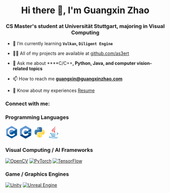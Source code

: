 <h1 align="center">Hi there 👋, I'm Guangxin Zhao</h1>
<h3 align="center">CS Master's student at Universität Stuttgart, majoring in Visual Computing</h3>

- 🌱 I’m currently learning **`Vulkan`, `Diligent Engine`**

- 👨‍💻 All of my projects are available at [github.com/as3ert](https://github.com/as3ert)

- 💬 Ask me about ****C/C++**, **Python**, **Java**, and computer vision-related topics**

- 📫 How to reach me **[guangxin@guangxinzhao.com](mailto:guangxin@guangxinzhao.com)**

- 📄 Know about my experiences [Resume](http://resume.guangxinzhao.com)

<h3 align="left">Connect with me:</h3>
<p align="left">
</p>

<h3 align="left">Programming Languages</h3>
<p align="left">
  <a href="https://www.cprogramming.com/" target="_blank"><img src="https://raw.githubusercontent.com/devicons/devicon/master/icons/c/c-original.svg" alt="C" width="40" height="40"/></a>
  <a href="https://www.w3schools.com/cpp/" target="_blank"><img src="https://raw.githubusercontent.com/devicons/devicon/master/icons/cplusplus/cplusplus-original.svg" alt="C++" width="40" height="40"/></a>
  <a href="https://www.python.org" target="_blank"><img src="https://raw.githubusercontent.com/devicons/devicon/master/icons/python/python-original.svg" alt="Python" width="40" height="40"/></a>
  <a href="https://www.java.com" target="_blank"><img src="https://raw.githubusercontent.com/devicons/devicon/master/icons/java/java-original.svg" alt="Java" width="40" height="40"/></a>
</p>

<h3 align="left">Visual Computing / AI Frameworks</h3>
<p align="left">
  <a href="https://opencv.org/" target="_blank"><img src="https://www.vectorlogo.zone/logos/opencv/opencv-icon.svg" alt="OpenCV" width="40" height="40"/></a>
  <a href="https://pytorch.org/" target="_blank"><img src="https://www.vectorlogo.zone/logos/pytorch/pytorch-icon.svg" alt="PyTorch" width="40" height="40"/></a>
  <a href="https://www.tensorflow.org" target="_blank"><img src="https://www.vectorlogo.zone/logos/tensorflow/tensorflow-icon.svg" alt="TensorFlow" width="40" height="40"/></a>
</p>

<h3 align="left">Game / Graphics Engines</h3>

<p align="left">
  <a href="https://unity.com/" target="_blank"><img src="https://www.vectorlogo.zone/logos/unity3d/unity3d-icon.svg" alt="Unity" width="40" height="40"/></a>
  <a href="https://unrealengine.com/" target="_blank"><img src="https://raw.githubusercontent.com/kenangundogan/fontisto/036b7eca71aab1bef8e6a0518f7329f13ed62f6b/icons/svg/brand/unreal-engine.svg" alt="Unreal Engine" width="40" height="40"/></a>
</p>
